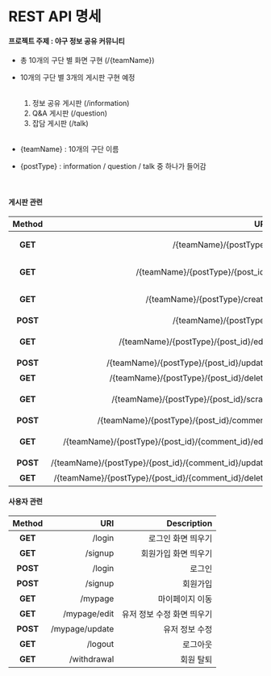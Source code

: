 # REST API 명세
#### 프로젝트 주제 : 야구 정보 공유 커뮤니티

- 총 10개의 구단 별 화면 구현 (/{teamName})
- 10개의 구단 별 3개의 게시판 구현 예정<br><br>
  1. 정보 공유 게시판 (/information)
  2. Q&A 게시판 (/question)
  3. 잡담 게시판 (/talk)
<br><br>

- {teamName} : 10개의 구단 이름
- {postType} : information / question / talk 중 하나가 들어감
<br>

#### 게시판 관련

| Method | URI | Description |
|:------:|----:|------------:|
|**GET**| /{teamName}/{postType}|게시물 목록 조회|
|**GET**| /{teamName}/{postType}/{post_id}|게시물 내용 조회|
|**GET**| /{teamName}/{postType}/create|게시물 생성 화면 띄우기|
|**POST**| /{teamName}/{postType}|게시물 등록|
|**GET**| /{teamName}/{postType}/{post_id}/edit|게시물 수정 화면 띄우기|
|**POST**| /{teamName}/{postType}/{post_id}/update|게시물 수정|
|**GET**| /{teamName}/{postType}/{post_id}/delete|게시물 삭제|
|**GET**| /{teamName}/{postType}/{post_id}/scrap|게시물 스크랩|
|**POST**| /{teamName}/{postType}/{post_id}/comment|댓글 등록|
|**GET**| /{teamName}/{postType}/{post_id}/{comment_id}/edit|댓글 수정 화면 띄우기|
|**POST**| /{teamName}/{postType}/{post_id}/{comment_id}/update|댓글 수정|
|**GET**| /{teamName}/{postType}/{post_id}/{comment_id}/delete|댓글 삭제|

#### 사용자 관련

| Method | URI | Description |
|:------:|----:|------------:|
|**GET**| /login|로그인 화면 띄우기|
|**GET**| /signup|회원가입 화면 띄우기|
|**POST**| /login|로그인|
|**POST**| /signup|회원가입|
|**GET**| /mypage|마이페이지 이동|
|**GET**| /mypage/edit|유저 정보 수정 화면 띄우기|
|**POST**| /mypage/update|유저 정보 수정|
|**GET**| /logout|로그아웃|
|**GET**| /withdrawal|회원 탈퇴|
